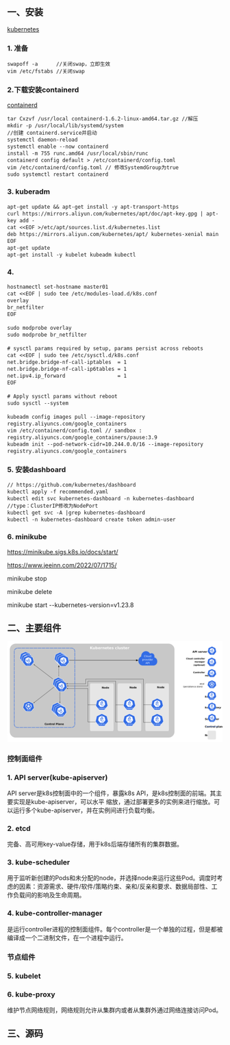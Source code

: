 ## 一、安装
[kubernetes](https://kubernetes.io/)
### 1. 准备
```shell
swapoff -a      //关闭swap，立即生效
vim /etc/fstabs //关闭swap
```

### 2.下载安装containerd
[containerd](https://github.com/containerd/containerd)
```shell
tar Cxzvf /usr/local containerd-1.6.2-linux-amd64.tar.gz //解压
mkdir -p /usr/local/lib/systemd/system
//创建 containerd.service并启动
systemctl daemon-reload
systemctl enable --now containerd
install -m 755 runc.amd64 /usr/local/sbin/runc
containerd config default > /etc/containerd/config.toml
vim /etc/containerd/config.toml // 修改SystemdGroup为true
sudo systemctl restart containerd
```

### 3. kuberadm
```shell
apt-get update && apt-get install -y apt-transport-https
curl https://mirrors.aliyun.com/kubernetes/apt/doc/apt-key.gpg | apt-key add - 
cat <<EOF >/etc/apt/sources.list.d/kubernetes.list
deb https://mirrors.aliyun.com/kubernetes/apt/ kubernetes-xenial main
EOF
apt-get update
apt-get install -y kubelet kubeadm kubectl
```

### 4. 
```
hostnamectl set-hostname master01  
cat <<EOF | sudo tee /etc/modules-load.d/k8s.conf
overlay
br_netfilter
EOF

sudo modprobe overlay
sudo modprobe br_netfilter

# sysctl params required by setup, params persist across reboots
cat <<EOF | sudo tee /etc/sysctl.d/k8s.conf
net.bridge.bridge-nf-call-iptables  = 1
net.bridge.bridge-nf-call-ip6tables = 1
net.ipv4.ip_forward                 = 1
EOF

# Apply sysctl params without reboot
sudo sysctl --system

kubeadm config images pull --image-repository registry.aliyuncs.com/google_containers
vim /etc/containerd/config.toml // sandbox : registry.aliyuncs.com/google_containers/pause:3.9
kubeadm init --pod-network-cidr=10.244.0.0/16 --image-repository registry.aliyuncs.com/google_containers

```

### 5. 安装dashboard
```shell
// https://github.com/kubernetes/dashboard
kubectl apply -f recommended.yaml  
kubectl edit svc kubernetes-dashboard -n kubernetes-dashboard  //type：ClusterIP修改为NodePort
kubectl get svc -A |grep kubernetes-dashboard 
kubectl -n kubernetes-dashboard create token admin-user
```


### 6. minikube
https://minikube.sigs.k8s.io/docs/start/

https://www.jeeinn.com/2022/07/1715/

minikube stop

minikube delete

minikube start --kubernetes-version=v1.23.8

## 二、主要组件
 ![输入图片说明](../img/kubernetes.png)

### 控制面组件
### 1. API server(kube-apiserver)
API server是k8s控制面中的一个组件，暴露k8s API，是k8s控制面的前端。其主要实现是kube-apiserver，可以水平
缩放，通过部署更多的实例来进行缩放。可以运行多个kube-apiserver，并在实例间进行负载均衡。

### 2. etcd
完备、高可用key-value存储，用于k8s后端存储所有的集群数据。

### 3. kube-scheduler
用于监听新创建的Pods和未分配的node，并选择node来运行这些Pod。调度时考虑的因素：资源需求、硬件/软件/策略约束、亲和/反亲和要求、数据局部性、工作负载间的影响及生命周期。

### 4. kube-controller-manager
是运行controller进程的控制面组件。每个controller是一个单独的过程，但是都被编译成一个二进制文件，在一个进程中运行。

### 节点组件
### 5. kubelet

### 6. kube-proxy
维护节点网络规则，网络规则允许从集群内或者从集群外通过网络连接访问Pod。
## 三、源码